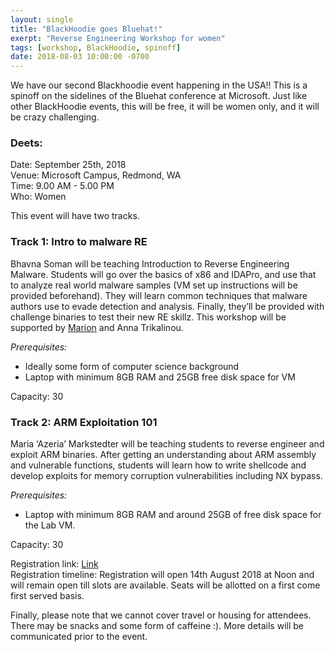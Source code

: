 ```yaml
---
layout: single
title: "BlackHoodie goes Bluehat!"
exerpt: "Reverse Engineering Workshop for women"
tags: [workshop, BlackHoodie, spinoff]
date: 2018-08-03 10:00:00 -0700
---
```


We have our second Blackhoodie event happening in the USA!! This is a spinoff on the sidelines of the Bluehat conference at Microsoft. Just like other BlackHoodie events, this will be free, it will be women only, and it will be crazy challenging. 

### Deets:
Date: September 25th, 2018   
Venue: Microsoft Campus, Redmond, WA  
Time:  9.00 AM - 5.00 PM  
Who: Women   

This event will have two tracks.   

### Track 1: Intro to malware RE 
Bhavna Soman will be teaching Introduction to Reverse Engineering Malware. Students will go over the basics of x86 and IDAPro, and use that to analyze real world malware samples (VM set up instructions will be provided beforehand). They will learn common techniques that malware authors use to evade detection and analysis. Finally, they’ll be provided with challenge binaries to test their new RE skillz. This workshop will be supported by [Marion](https://twitter.com/pinkflawd) and Anna Trikalinou.  

*Prerequisites:*
- Ideally some form of computer science background 
- Laptop with minimum 8GB RAM and 25GB free disk space for VM 

Capacity: 30 

### Track 2: ARM Exploitation 101  
Maria ‘Azeria’ Markstedter will be teaching students to reverse engineer and exploit ARM binaries. After getting an understanding about ARM assembly and vulnerable functions, students will learn how to write shellcode and develop exploits for memory corruption vulnerabilities including NX bypass. 

*Prerequisites:*
- Laptop with minimum 8GB RAM and around 25GB of free disk space for the Lab VM. 

Capacity: 30 

Registration link: [Link]( https://forms.office.com/Pages/ResponsePage.aspx?id=v4j5cvGGr0GRqy180BHbR2Oxl-hXjyFAmcwn3HeHLlRUMVRMRjhGRDU1N0VTRTVGMzFBUVRBREE5Mi4u)  
Registration timeline: Registration will open 14th August 2018 at Noon and will remain open till slots are available. Seats will be allotted on a first come first served basis.  
  
Finally, please note that we cannot cover travel or housing for attendees. There may be snacks and some form of caffeine :). More details will be communicated prior to the event. 



